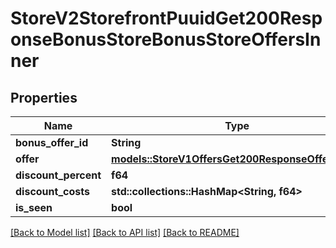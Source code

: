 # StoreV2StorefrontPuuidGet200ResponseBonusStoreBonusStoreOffersInner

## Properties

Name | Type | Description | Notes
------------ | ------------- | ------------- | -------------
**bonus_offer_id** | **String** | UUID | 
**offer** | [**models::StoreV1OffersGet200ResponseOffersInner**](_store_v1_offers__get_200_response_Offers_inner.md) |  | 
**discount_percent** | **f64** |  | 
**discount_costs** | **std::collections::HashMap<String, f64>** |  | 
**is_seen** | **bool** |  | 

[[Back to Model list]](../README.md#documentation-for-models) [[Back to API list]](../README.md#documentation-for-api-endpoints) [[Back to README]](../README.md)


